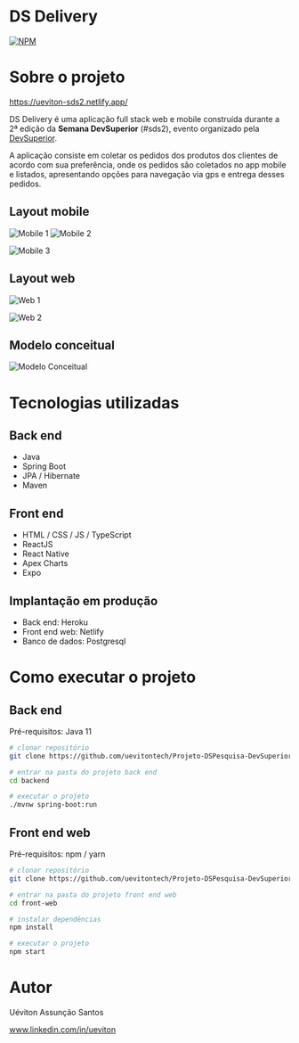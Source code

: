 # DS Delivery
[![NPM](https://img.shields.io/npm/l/react)](https://github.com/uevitontech/dsdeliver-sds2/blob/main/LICENSE) 

# Sobre o projeto

https://ueviton-sds2.netlify.app/

DS Delivery é uma aplicação full stack web e mobile construída durante a 2ª edição da **Semana DevSuperior** (#sds2), evento organizado pela [DevSuperior](https://devsuperior.com "Site da DevSuperior").

A aplicação consiste em coletar os pedidos dos produtos dos clientes de acordo com sua preferência, onde os pedidos são coletados no app mobile e listados, apresentando opções para navegação via gps e entrega desses pedidos.

## Layout mobile
![Mobile 1](https://github.com/uevitontech/assets/blob/main/sds2/mobile1.png) ![Mobile 2](https://github.com/uevitontech/assets/blob/main/sds2/mobile2.png)

![Mobile 3](https://github.com/uevitontech/assets/blob/main/sds2/mobile3.png)

## Layout web
![Web 1](https://github.com/uevitontech/assets/blob/main/sds2/web1.png)

![Web 2](https://github.com/uevitontech/assets/blob/main/sds2/web2.png)

## Modelo conceitual
![Modelo Conceitual](https://github.com/uevitontech/assets/blob/main/sds2/modelo-conceitual.png)

# Tecnologias utilizadas
## Back end
- Java
- Spring Boot
- JPA / Hibernate
- Maven
## Front end
- HTML / CSS / JS / TypeScript
- ReactJS
- React Native
- Apex Charts
- Expo
## Implantação em produção
- Back end: Heroku
- Front end web: Netlify
- Banco de dados: Postgresql

# Como executar o projeto

## Back end
Pré-requisitos: Java 11

```bash
# clonar repositório
git clone https://github.com/uevitontech/Projeto-DSPesquisa-DevSuperior-1.0

# entrar na pasta do projeto back end
cd backend

# executar o projeto
./mvnw spring-boot:run
```

## Front end web
Pré-requisitos: npm / yarn

```bash
# clonar repositório
git clone https://github.com/uevitontech/Projeto-DSPesquisa-DevSuperior-1.0

# entrar na pasta do projeto front end web
cd front-web

# instalar dependências
npm install

# executar o projeto
npm start
```

# Autor

Uéviton Assunção Santos

www.linkedin.com/in/ueviton

